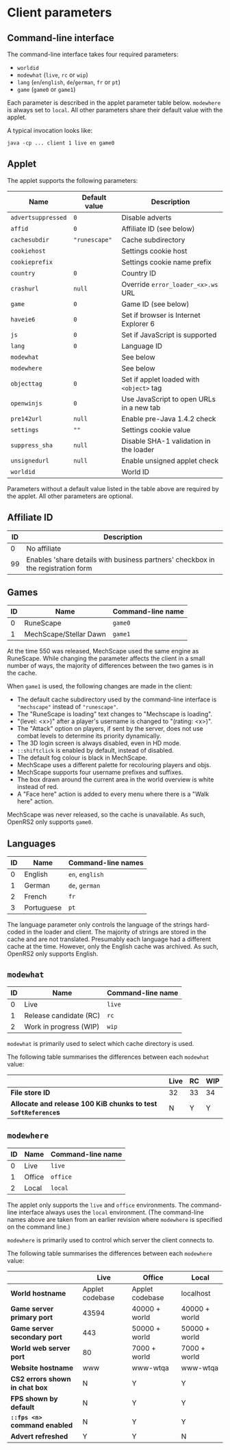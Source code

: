 # Client parameters

## Command-line interface

The command-line interface takes four required parameters:

* `worldid`
* `modewhat` (`live`, `rc` or `wip`)
* `lang` (`en`/`english`, `de`/`german`, `fr` or `pt`)
* `game` (`game0` or `game1`)

Each parameter is described in the applet parameter table below. `modewhere` is
always set to `local`. All other parameters share their default value with the
applet.

A typical invocation looks like:

```
java -cp ... client 1 live en game0
```

## Applet

The applet supports the following parameters:

| Name               | Default value | Description                              |
|--------------------|---------------|------------------------------------------|
| `advertsuppressed` | `0`           | Disable adverts                          |
| `affid`            | `0`           | Affiliate ID (see below)                 |
| `cachesubdir`      | `"runescape"` | Cache subdirectory                       |
| `cookiehost`       |               | Settings cookie host                     |
| `cookieprefix`     |               | Settings cookie name prefix              |
| `country`          | `0`           | Country ID                               |
| `crashurl`         | `null`        | Override `error_loader_<x>.ws` URL       |
| `game`             | `0`           | Game ID (see below)                      |
| `haveie6`          | `0`           | Set if browser is Internet Explorer 6    |
| `js`               | `0`           | Set if JavaScript is supported           |
| `lang`             | `0`           | Language ID                              |
| `modewhat`         |               | See below                                |
| `modewhere`        |               | See below                                |
| `objecttag`        | `0`           | Set if applet loaded with `<object>` tag |
| `openwinjs`        | `0`           | Use JavaScript to open URLs in a new tab |
| `pre142url`        | `null`        | Enable pre-Java 1.4.2 check              |
| `settings`         | `""`          | Settings cookie value                    |
| `suppress_sha`     | `null`        | Disable SHA-1 validation in the loader   |
| `unsignedurl`      | `null`        | Enable unsigned applet check             |
| `worldid`          |               | World ID                                 |

Parameters without a default value listed in the table above are required by the
applet. All other parameters are optional.

## Affiliate ID

| ID | Description                                                                      |
|----|----------------------------------------------------------------------------------|
| 0  | No affiliate                                                                     |
| 99 | Enables 'share details with business partners' checkbox in the registration form |

## Games

| ID | Name                   | Command-line name |
|----|------------------------|-------------------|
| 0  | RuneScape              | `game0`           |
| 1  | MechScape/Stellar Dawn | `game1`           |

At the time 550 was released, MechScape used the same engine as RuneScape. While
changing the parameter affects the client in a small number of ways, the
majority of differences between the two games is in the cache.

When `game1` is used, the following changes are made in the client:

* The default cache subdirectory used by the command-line interface is
  `"mechscape"` instead of `"runescape"`.
* The "RuneScape is loading" text changes to "Mechscape is loading".
* "(level: \<x\>)" after a player's username is changed to "(rating: \<x\>)".
* The "Attack" option on players, if sent by the server, does not use combat
  levels to determine its priority dynamically.
* The 3D login screen is always disabled, even in HD mode.
* `::shiftclick` is enabled by default, instead of disabled.
* The default fog colour is black in MechScape.
* MechScape uses a different palette for recolouring players and objs.
* MechScape supports four username prefixes and suffixes.
* The box drawn around the current area in the world overview is white instead
  of red.
* A "Face here" action is added to every menu where there is a "Walk here"
  action.

MechScape was never released, so the cache is unavailable. As such, OpenRS2 only
supports `game0`.

## Languages

| ID | Name       | Command-line names |
|----|------------|--------------------|
| 0  | English    | `en`, `english`    |
| 1  | German     | `de`, `german`     |
| 2  | French     | `fr`               |
| 3  | Portuguese | `pt`               |

The language parameter only controls the language of the strings hard-coded in
the loader and client. The majority of strings are stored in the cache and are
not translated. Presumably each language had a different cache at the time.
However, only the English cache was archived. As such, OpenRS2 only supports
English.

## `modewhat`

| ID | Name                   | Command-line name |
|----|------------------------|-------------------|
| 0  | Live                   | `live`            |
| 1  | Release candidate (RC) | `rc`              |
| 2  | Work in progress (WIP) | `wip`             |

`modewhat` is primarily used to select which cache directory is used.

The following table summarises the differences between each `modewhat` value:

|                                                                  | Live | RC | WIP |
|------------------------------------------------------------------|------|----|-----|
| **File store ID**                                                | 32   | 33 | 34  |
| **Allocate and release 100 KiB chunks to test `SoftReference`s** | N    | Y  | Y   |

## `modewhere`

| ID | Name   | Command-line name |
|----|--------|-------------------|
| 0  | Live   | `live`            |
| 1  | Office | `office`          |
| 2  | Local  | `local`           |

The applet only supports the `live` and `office` environments. The command-line
interface always uses the `local` environment. (The command-line names above are
taken from an earlier revision where `modewhere` is specified on the command
line.)

`modewhere` is primarily used to control which server the client connects to.

The following table summarises the differences between each `modewhere` value:

|                                  | Live            | Office          | Local         |
|----------------------------------|-----------------|-----------------|---------------|
| **World hostname**               | Applet codebase | Applet codebase | localhost     |
| **Game server primary port**     | 43594           | 40000 + world   | 40000 + world |
| **Game server secondary port**   | 443             | 50000 + world   | 50000 + world |
| **World web server port**        | 80              | 7000 + world    | 7000 + world  |
| **Website hostname**             | www             | www-wtqa        | www-wtqa      |
| **CS2 errors shown in chat box** | N               | Y               | Y             |
| **FPS shown by default**         | N               | Y               | Y             |
| **`::fps <n>` command enabled**  | N               | Y               | Y             |
| **Advert refreshed**             | Y               | Y               | N             |
